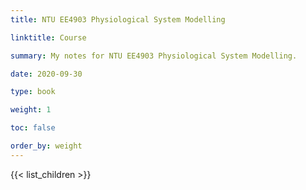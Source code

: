 ```yaml
---
title: NTU EE4903 Physiological System Modelling

linktitle: Course

summary: My notes for NTU EE4903 Physiological System Modelling.

date: 2020-09-30

type: book

weight: 1

toc: false

order_by: weight
---
```


{{< list_children >}}
